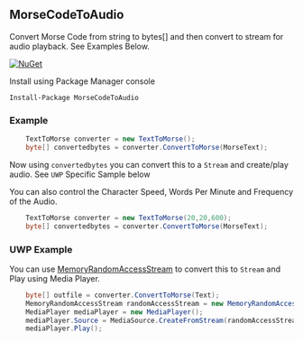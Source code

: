 ## MorseCodeToAudio

Convert Morse Code from string to bytes[] and then convert to stream for audio playback. See Examples Below.

[![NuGet](https://img.shields.io/nuget/dt/MorseCodeToAudio.svg)](https://www.nuget.org/packages/morsecodetoaudio)

Install using Package Manager console

    Install-Package MorseCodeToAudio

### Example

```csharp
    TextToMorse converter = new TextToMorse();
    byte[] convertedbytes = converter.ConvertToMorse(MorseText);
```

Now using `convertedbytes` you can convert this to a `Stream` and create/play audio. See `UWP` Specific Sample below

You can also control the Character Speed, Words Per Minute and Frequency of the Audio.

```csharp
    TextToMorse converter = new TextToMorse(20,20,600);
    byte[] convertedbytes = converter.ConvertToMorse(MorseText);
```

### UWP Example

You can use [MemoryRandomAccessStream](https://gist.github.com/avknaidu/e6303014de19b19483a4f81e709ee490) to convert this to `Stream` and Play using Media Player.

```csharp
	byte[] outfile = converter.ConvertToMorse(Text);
	MemoryRandomAccessStream randomAccessStream = new MemoryRandomAccessStream(outfile);
	MediaPlayer mediaPlayer = new MediaPlayer();
	mediaPlayer.Source = MediaSource.CreateFromStream(randomAccessStream, "wav");
	mediaPlayer.Play();
```